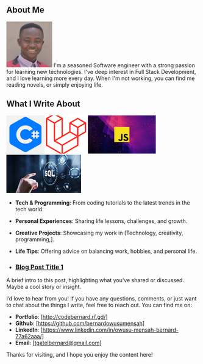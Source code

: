 
 ## About Me
 <img src="photo.jpg" height="120" width="120"> 
I'm a seasoned Software engineer with a strong passion for learning new technologies. I've  deep interest in Full Stack Development, and I love learning more every day. When I'm not working, you can find me reading novels, or simply enjoying
life.

<!-- ![Logo](photo.jpg) -->
<!-- <img src="photo.jpg" height="100"> -->

## What I Write About
<img src="csharp.png" height="100"> <img src="laravel.png" height="100"> <img src="js.png" height="100"> <img src="sql.jpg" height="100"> 


- **Tech & Programming**: From coding tutorials to the latest trends in the tech world.
- **Personal Experiences**: Sharing life lessons, challenges, and growth.
- **Creative Projects**: Showcasing my work in [Technology, creativity, programming,].
- **Life Tips**: Offering advice on balancing work, hobbies, and personal life.

- ### [Blog Post Title 1](#)
A brief intro to this post, highlighting what you’ve shared or discussed. Maybe a cool story or insight.

I’d love to hear from you! If you have any questions, comments, or just want to chat about the things I write, feel free to reach out. You can find me on:

-  **Portfolio**: [http://codebernard.rf.gd/]
- **Github**: [https://github.com/bernardowusumensah]
- **LinkedIn**: [https://www.linkedin.com/in/owusu-mensah-bernard-77a62aaa/]
- **Email**: [tgatelbernard@gmail.com]


Thanks for visiting, and I hope you enjoy the content here!
